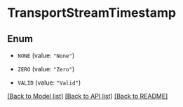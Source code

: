 # TransportStreamTimestamp

## Enum


* `NONE` (value: `"None"`)

* `ZERO` (value: `"Zero"`)

* `VALID` (value: `"Valid"`)


[[Back to Model list]](../README.md#documentation-for-models) [[Back to API list]](../README.md#documentation-for-api-endpoints) [[Back to README]](../README.md)


